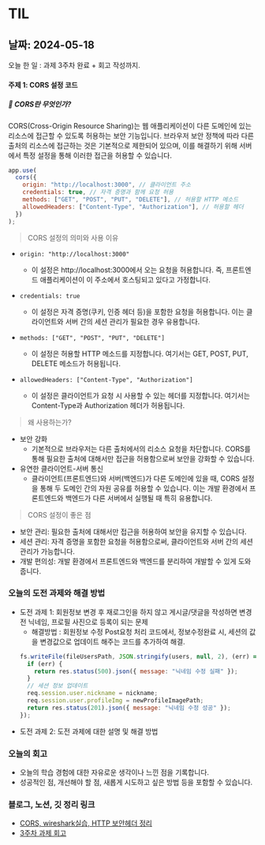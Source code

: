 # TIL

## 날짜: 2024-05-18

오늘 한 일 : 과제 3주차 완료 + 회고 작성까지.

#### 주제 1: CORS 설정 코드

##### 🔆 CORS란 무엇인가?

CORS(Cross-Origin Resource Sharing)는 웹 애플리케이션이 다른 도메인에 있는 리소스에 접근할 수 있도록 허용하는 보안 기능입니다. 브라우저 보안 정책에 따라 다른 출처의 리소스에 접근하는 것은 기본적으로 제한되어 있으며, 이를 해결하기 위해 서버에서 특정 설정을 통해 이러한 접근을 허용할 수 있습니다.

```jsx
app.use(
  cors({
    origin: "http://localhost:3000", // 클라이언트 주소
    credentials: true, // 자격 증명과 함께 요청 허용
    methods: ["GET", "POST", "PUT", "DELETE"], // 허용할 HTTP 메소드
    allowedHeaders: ["Content-Type", "Authorization"], // 허용할 헤더
  })
);
```

> CORS 설정의 의미와 사용 이유

- `origin: "http://localhost:3000"`

  - 이 설정은 http://localhost:3000에서 오는 요청을 허용합니다. 즉, 프론트엔드 애플리케이션이 이 주소에서 호스팅되고 있다고 가정합니다.

- `credentials: true`

  - 이 설정은 자격 증명(쿠키, 인증 헤더 등)을 포함한 요청을 허용합니다. 이는 클라이언트와 서버 간의 세션 관리가 필요한 경우 유용합니다.

- `methods: ["GET", "POST", "PUT", "DELETE"]`

  - 이 설정은 허용할 HTTP 메소드를 지정합니다. 여기서는 GET, POST, PUT, DELETE 메소드가 허용됩니다.

- `allowedHeaders: ["Content-Type", "Authorization"]`

  - 이 설정은 클라이언트가 요청 시 사용할 수 있는 헤더를 지정합니다. 여기서는 Content-Type과 Authorization 헤더가 허용됩니다.

> 왜 사용하는가?

- 보안 강화
  - 기본적으로 브라우저는 다른 출처에서의 리소스 요청을 차단합니다. CORS를 통해 필요한 출처에 대해서만 접근을 허용함으로써 보안을 강화할 수 있습니다.
- 유연한 클라이언트-서버 통신
  - 클라이언트(프론트엔드)와 서버(백엔드)가 다른 도메인에 있을 때, CORS 설정을 통해 두 도메인 간의 자원 공유를 허용할 수 있습니다. 이는 개발 환경에서 프론트엔드와 백엔드가 다른 서버에서 실행될 때 특히 유용합니다.

> CORS 설정이 좋은 점

- 보안 관리: 필요한 출처에 대해서만 접근을 허용하여 보안을 유지할 수 있습니다.
- 세션 관리: 자격 증명을 포함한 요청을 허용함으로써, 클라이언트와 서버 간의 세션 관리가 가능합니다.
- 개발 편의성: 개발 환경에서 프론트엔드와 백엔드를 분리하여 개발할 수 있게 도와줍니다.

### 오늘의 도전 과제와 해결 방법

- 도전 과제 1: 회원정보 변경 후 재로그인을 하지 않고 게시글/댓글을 작성하면 변경 전 닉네임, 프로필 사진으로 등록이 되는 문제
  - 해결방법 : 회원정보 수정 Post요청 처리 코드에서, 정보수정완료 시, 세션의 값을 변경값으로 업데이트 해주는 코드를 추가하여 해결.
  ```jsx
  fs.writeFile(fileUsersPath, JSON.stringify(users, null, 2), (err) => {
    if (err) {
      return res.status(500).json({ message: "닉네임 수정 실패" });
    }
    // 세션 정보 업데이트
    req.session.user.nickname = nickname;
    req.session.user.profileImg = newProfileImagePath;
    return res.status(201).json({ message: "닉네임 수정 성공" });
  });
  ```
- 도전 과제 2: 도전 과제에 대한 설명 및 해결 방법

### 오늘의 회고

- 오늘의 학습 경험에 대한 자유로운 생각이나 느낀 점을 기록합니다.
- 성공적인 점, 개선해야 할 점, 새롭게 시도하고 싶은 방법 등을 포함할 수 있습니다.

### 블로그, 노션, 깃 정리 링크

- [CORS, wireshark실습, HTTP 보안헤더 정리](https://goorm.notion.site/565207b64f794914b91bb357c41cf99a?pvs=4)
- [3주차 과제 회고](https://goorm.notion.site/3-dce9557513494264b51d7f5296e27162?pvs=4)
